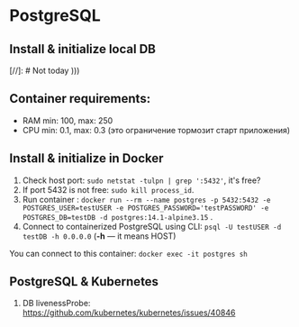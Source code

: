 # PostgreSQL

## Install & initialize local DB

[//]: #<TODO write instalation description>
Not today )))

## Container requirements:

- RAM min: 100, max: 250
- CPU min: 0.1, max: 0.3 (это ограничение тормозит старт приложения)

## Install & initialize in Docker

1. Check host port: `sudo netstat -tulpn | grep ':5432'`, it's free?
2. If port 5432 is not free: `sudo kill process_id`.
3. Run
   container : `docker run --rm --name postgres -p 5432:5432 -e POSTGRES_USER=testUSER -e POSTGRES_PASSWORD='testPASSWORD' -e POSTGRES_DB=testDB -d postgres:14.1-alpine3.15`
   .
4. Connect to containerized PostgreSQL using CLI: `psql -U testUSER -d testDB -h 0.0.0.0` (**-h** —
   it means HOST)

You can connect to this container: `docker exec -it postgres sh`

## PostgreSQL & Kubernetes

1. DB livenessProbe: https://github.com/kubernetes/kubernetes/issues/40846




